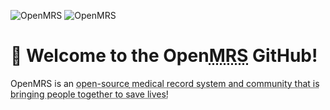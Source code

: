 ![OpenMRS](https://github.com/openmrs/.github/assets/52504170/c83b5b0b-c3d0-44d3-a3cf-1921c7feecf4#gh-light-mode-only)
![OpenMRS](https://github.com/openmrs/.github/assets/52504170/121e43b3-b8e0-41ce-935a-cd3d8570227a#gh-dark-mode-only)

# :wave: Welcome to the Open<abbr title="Medical Record System">MRS</abbr> GitHub!

OpenMRS is an <abbr title="MPL-2.0">open-source<abbr> medical record system and community that is bringing people together to save lives!
